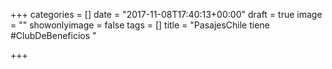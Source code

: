 +++
categories = []
date = "2017-11-08T17:40:13+00:00"
draft = true
image = ""
showonlyimage = false
tags = []
title = "PasajesChile tiene #ClubDeBeneficios "

+++
